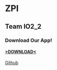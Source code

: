 # ZPI


## Team IO2_2

### Download Our App!

#### [>DOWNLOAD<](https://api.github.com/repos/IIS-ZPI/ZPI_2019_Dzienni_IO2_2/tarball/v1.2.0) 
[  Github](https://github.com/sosnus/iot-tul) 
